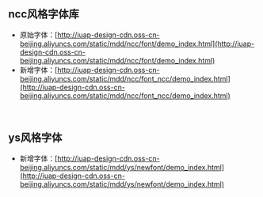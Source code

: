 <a name="q3Ncb"></a>
## ncc风格字体库

- 原始字体：[http://iuap-design-cdn.oss-cn-beijing.aliyuncs.com/static/mdd/ncc/font/demo_index.html](http://iuap-design-cdn.oss-cn-beijing.aliyuncs.com/static/mdd/ncc/font/demo_index.html)
- 新增字体：[http://iuap-design-cdn.oss-cn-beijing.aliyuncs.com/static/mdd/ncc/font_ncc/demo_index.html](http://iuap-design-cdn.oss-cn-beijing.aliyuncs.com/static/mdd/ncc/font_ncc/demo_index.html)

 
<a name="1VDq6"></a>
## ys风格字体

- 新增字体：[http://iuap-design-cdn.oss-cn-beijing.aliyuncs.com/static/mdd/ys/newfont/demo_index.html](http://iuap-design-cdn.oss-cn-beijing.aliyuncs.com/static/mdd/ys/newfont/demo_index.html)